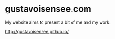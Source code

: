 gustavoisensee.com
==================

My website aims to present a bit of me and my work.


http://gustavoisensee.github.io/

